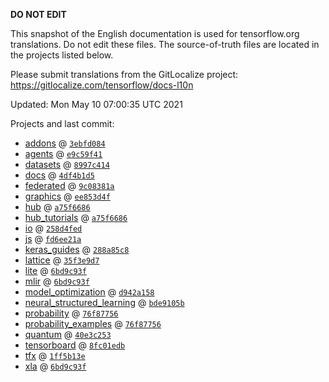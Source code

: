 __DO NOT EDIT__

This snapshot of the English documentation is used for tensorflow.org
translations. Do not edit these files. The source-of-truth files are located in
the projects listed below.

Please submit translations from the GitLocalize project: https://gitlocalize.com/tensorflow/docs-l10n

Updated: Mon May 10 07:00:35 UTC 2021

Projects and last commit:

- [addons](https://github.com/tensorflow/addons/tree/master/docs) @ <a href='https://github.com/tensorflow/addons/commit/3ebfd084707d68773b8f3b5fa759f33d7a749163'><code>3ebfd084</code></a>
- [agents](https://github.com/tensorflow/agents/tree/master/docs) @ <a href='https://github.com/tensorflow/agents/commit/e9c59f4130d809973a0088d30f6cb72611dcf83c'><code>e9c59f41</code></a>
- [datasets](https://github.com/tensorflow/datasets/tree/master/docs) @ <a href='https://github.com/tensorflow/datasets/commit/8997c4140cd4fc145f0693787b1da78691930459'><code>8997c414</code></a>
- [docs](https://github.com/tensorflow/docs/tree/master/site/en) @ <a href='https://github.com/tensorflow/docs/commit/4df4b1d50e0016b80ca295e2117b92757c8040ed'><code>4df4b1d5</code></a>
- [federated](https://github.com/tensorflow/federated/tree/master/docs) @ <a href='https://github.com/tensorflow/federated/commit/9c08381a172a26957d7c50f74214c74fe9a9fb1c'><code>9c08381a</code></a>
- [graphics](https://github.com/tensorflow/graphics/tree/master/tensorflow_graphics/g3doc) @ <a href='https://github.com/tensorflow/graphics/commit/ee853d4fbd63352ad091c1bb69d4702ccd71a61a'><code>ee853d4f</code></a>
- [hub](https://github.com/tensorflow/hub/tree/master/docs) @ <a href='https://github.com/tensorflow/hub/commit/a75f668675aa47915732611d7352d04a54172eae'><code>a75f6686</code></a>
- [hub_tutorials](https://github.com/tensorflow/hub/tree/master/examples/colab) @ <a href='https://github.com/tensorflow/hub/commit/a75f668675aa47915732611d7352d04a54172eae'><code>a75f6686</code></a>
- [io](https://github.com/tensorflow/io/tree/master/docs) @ <a href='https://github.com/tensorflow/io/commit/258d4fed8568704cf65365978a9083c3bb719cbc'><code>258d4fed</code></a>
- [js](https://github.com/tensorflow/tfjs-website/tree/master/docs) @ <a href='https://github.com/tensorflow/tfjs-website/commit/fd6ee21a5d07e7cf77f1ddc77b68aedc7255d87c'><code>fd6ee21a</code></a>
- [keras_guides](https://github.com/tensorflow/docs/tree/snapshot-keras/site/en/guide/keras) @ <a href='https://github.com/tensorflow/docs/commit/288a85c8c652050d802d4737ebf21d19254b6672'><code>288a85c8</code></a>
- [lattice](https://github.com/tensorflow/lattice/tree/master/docs) @ <a href='https://github.com/tensorflow/lattice/commit/35f3e9d7da7f90a700d7a903e1818e82965f245c'><code>35f3e9d7</code></a>
- [lite](https://github.com/tensorflow/tensorflow/tree/master/tensorflow/lite/g3doc) @ <a href='https://github.com/tensorflow/tensorflow/commit/6bd9c93fc9d666fc5e06ae1d89cabbc99a66ff79'><code>6bd9c93f</code></a>
- [mlir](https://github.com/tensorflow/tensorflow/tree/master/tensorflow/compiler/mlir/g3doc) @ <a href='https://github.com/tensorflow/tensorflow/commit/6bd9c93fc9d666fc5e06ae1d89cabbc99a66ff79'><code>6bd9c93f</code></a>
- [model_optimization](https://github.com/tensorflow/model-optimization/tree/master/tensorflow_model_optimization/g3doc) @ <a href='https://github.com/tensorflow/model-optimization/commit/d942a15881fce89a6bb68f5723de1075c8fbee27'><code>d942a158</code></a>
- [neural_structured_learning](https://github.com/tensorflow/neural-structured-learning/tree/master/g3doc) @ <a href='https://github.com/tensorflow/neural-structured-learning/commit/bde9105b12b2797c909a0fe20ef74bb7fff6100b'><code>bde9105b</code></a>
- [probability](https://github.com/tensorflow/probability/tree/master/tensorflow_probability/g3doc) @ <a href='https://github.com/tensorflow/probability/commit/76f877560c2f04292ebe25ced9f21d23583909f9'><code>76f87756</code></a>
- [probability_examples](https://github.com/tensorflow/probability/tree/master/tensorflow_probability/examples/jupyter_notebooks) @ <a href='https://github.com/tensorflow/probability/commit/76f877560c2f04292ebe25ced9f21d23583909f9'><code>76f87756</code></a>
- [quantum](https://github.com/tensorflow/quantum/tree/master/docs) @ <a href='https://github.com/tensorflow/quantum/commit/40e3c253006eb78488896eb9d7f9699536dd7343'><code>40e3c253</code></a>
- [tensorboard](https://github.com/tensorflow/tensorboard/tree/master/docs) @ <a href='https://github.com/tensorflow/tensorboard/commit/8fc01edb9fb166535797678734a2754e99ec9a93'><code>8fc01edb</code></a>
- [tfx](https://github.com/tensorflow/tfx/tree/master/docs) @ <a href='https://github.com/tensorflow/tfx/commit/1ff5b13eb56b80de318f2a55d7254c3dfa1fe241'><code>1ff5b13e</code></a>
- [xla](https://github.com/tensorflow/tensorflow/tree/master/tensorflow/compiler/xla/g3doc) @ <a href='https://github.com/tensorflow/tensorflow/commit/6bd9c93fc9d666fc5e06ae1d89cabbc99a66ff79'><code>6bd9c93f</code></a>

